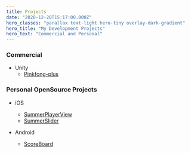 ```yaml
---
title: Projects
date: "2020-12-20T15:17:00.000Z"
hero_classes: "parallax text-light hero-tiny overlay-dark-gradient"
hero_title: "My Development Projects"
hero_text: "Commercial and Personal"
---
```


### Commercial
- Unity 
   - [Pinkfong-plus](/pinkfongplus) 

### Personal OpenSource Projects

- iOS 
  - [SummerPlayerView](/summerplayerview)
  - [SummerSlider](/summerslider)

- Android
  - [ScoreBoard](/scoreboard)
  

  

  
  
  




